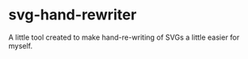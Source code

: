 # svg-hand-rewriter

A little tool created to make hand-re-writing of SVGs a little easier for myself.
